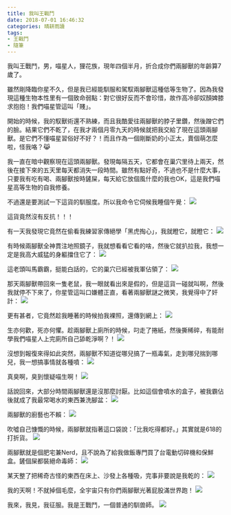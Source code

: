 ```yaml
---
title: 我叫王戰鬥
date: 2018-07-01 16:46:32
categories: 晴耕雨讀
tags:
- 王戰鬥
- 隨筆
---
```

我叫王戰鬥，男，喵星人，狸花族，現年四個半月，折合成你們兩腳獸的年齡算7歲了。

雖然剛降臨你星不久，但是我已經能馴服和駕馭兩腳獸這種低等生物了。因為我發現這種生物本性里有一個致命弱點：對它很好反而不會珍惜，故作高冷卻奴顏婢膝求抱抱！我們喵星管這叫「賤」。

開始的時候，我的馭獸術還不熟練，而且我酷愛往兩腳獸的脖子里鑽，然後蹭它們的臉。結果它們不乾了，在我才兩個月零九天的時候就把我交給了現在這頭兩腳獸。是它們不懂喵星習俗好不好？！而且作為一個剛斷奶的小正太，賣個萌怎麼啦，怪我咯？😹

我一直在暗中觀察現在這頭兩腳獸。發現每隔五天，它都會在巢穴里待上兩天，然後在接下來的五天里每天都消失一段時間。雖然有點好奇，不過也不是什麼大事，只要我有吃有喝、兩腳獸按時鏟屎，每天給它放個風什麼的我也OK，這是我們喵星高等生物的自我修養。

不過還是要測試一下這貨的馴服度。所以我命令它伺候我睡個午覺：
![](http://ou1l9js54.bkt.clouddn.com/d759b40af326781756be8056fcc01ac2.jpg)

這貨竟然沒有反抗！！！

有一天我發現它竟然在偷看我練習家傳絕學「黑虎掏心」，我就瞪它，就瞪它：
![](http://ou1l9js54.bkt.clouddn.com/8d71c3eb30c708e1ea3a63740e9bda66.jpeg)

有時候兩腳獸全神貫注地照鏡子，我就想看看它看的啥，然後它就扒拉我，我想一定是我高大威猛的身軀擋住它了：
![](http://ou1l9js54.bkt.clouddn.com/98962ddf8d842df6f4938792b7da2b95.jpeg)

這老頭叫馬霸霸，挺能白話的，它的巢穴已經被我軍佔領了：
![](http://ou1l9js54.bkt.clouddn.com/adcbf2f5eacf0f66ce7264b39c8da6e6.jpeg)

那天兩腳獸帶回來一隻老鼠，我一眼就看出來是假的，但是這貨一碰就叫啊，然後我就停不下來了，你星管這叫口嫌體正直，看著兩腳獸謎之微笑，我覺得中了奸計：
![](http://ou1l9js54.bkt.clouddn.com/4a387c045fee3fbcfa7acc4f042cb803.jpeg)

更有甚者，它竟然趁我睡著的時候拍我裸照，還傳到網上：
![](http://ou1l9js54.bkt.clouddn.com/394e9008b771271cd52e57c97277a42d.jpeg)

生亦何歡，死亦何懼。趁兩腳獸上廁所的時候，叼走了捲紙，然後撕稀碎，有能耐學我們喵星人上完廁所自己舔乾淨啊？！
![](http://ou1l9js54.bkt.clouddn.com/d01d332f8220bad82a0868e74651ef3b.jpeg)

沒想到報復來得如此突然，兩腳獸不知道從哪兒搞了一瓶毒氣，走到哪兒揣到哪兒，我一想搞事情就各種噴：
![](http://ou1l9js54.bkt.clouddn.com/5303fe471810b3548be4a30e2449da25.jpg)

真臭啊，臭到懷疑喵生啊！
![](http://ou1l9js54.bkt.clouddn.com/89ddf867add5f268ad09c97b0c4ec02f.jpeg)

話說回來，大部分時間兩腳獸還是沒那麼討厭。比如這個會噴水的盒子，被我霸佔後就成了我最常喝水的東西兼洗腳盆：
![](http://ou1l9js54.bkt.clouddn.com/e79a27556d663b9e9711566b04e1aad4.jpeg)

兩腳獸的廚藝也不賴：
![](http://ou1l9js54.bkt.clouddn.com/9310703c8433194ea85f6ab3174cb25d.jpeg)

吹噓自己慷慨的時候，兩腳獸就指著這口袋說：「比我吃得都好。」其實就是618的打折貨。
![](http://ou1l9js54.bkt.clouddn.com/3398fa4e041c5638afc8907cdccd88a2.jpeg)

兩腳獸就是個肥宅兼Nerd，且不說為了給我做飯專門買了台電動切碎機和保鮮盒。鏟個屎都裝絕命毒師：
![](http://ou1l9js54.bkt.clouddn.com/34ac7f72e2fd0a08df763b5c473179df.jpeg)

某天整了把稀奇古怪的東西在床上、沙發上各種吸，完事非要說是我乾的：
![](http://ou1l9js54.bkt.clouddn.com/1679cbe5a61af013ce394597533b0fab.jpeg)

我的天啊！不就掉個毛麼，全宇宙只有你們兩腳獸光著屁股滿世界跑！
![](http://ou1l9js54.bkt.clouddn.com/6a932e5c7ad724b9b971ac4fd65fce95.jpeg)

我來，我見，我征服。我是王戰鬥，一個普通的馴兽師。
![](http://ou1l9js54.bkt.clouddn.com/a667c0e5b640988d13c1288f1a25bee0.jpg)

